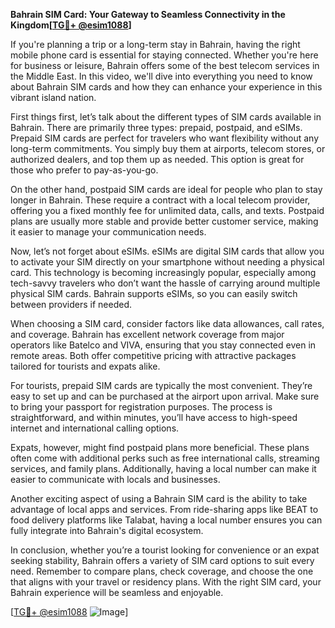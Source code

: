 **Bahrain SIM Card: Your Gateway to Seamless Connectivity in the Kingdom[[TG💪+ @esim1088](https://t.me/s/esim1088)]**

If you're planning a trip or a long-term stay in Bahrain, having the right mobile phone card is essential for staying connected. Whether you're here for business or leisure, Bahrain offers some of the best telecom services in the Middle East. In this video, we'll dive into everything you need to know about Bahrain SIM cards and how they can enhance your experience in this vibrant island nation.

First things first, let’s talk about the different types of SIM cards available in Bahrain. There are primarily three types: prepaid, postpaid, and eSIMs. Prepaid SIM cards are perfect for travelers who want flexibility without any long-term commitments. You simply buy them at airports, telecom stores, or authorized dealers, and top them up as needed. This option is great for those who prefer to pay-as-you-go.

On the other hand, postpaid SIM cards are ideal for people who plan to stay longer in Bahrain. These require a contract with a local telecom provider, offering you a fixed monthly fee for unlimited data, calls, and texts. Postpaid plans are usually more stable and provide better customer service, making it easier to manage your communication needs.

Now, let’s not forget about eSIMs. eSIMs are digital SIM cards that allow you to activate your SIM directly on your smartphone without needing a physical card. This technology is becoming increasingly popular, especially among tech-savvy travelers who don’t want the hassle of carrying around multiple physical SIM cards. Bahrain supports eSIMs, so you can easily switch between providers if needed.

When choosing a SIM card, consider factors like data allowances, call rates, and coverage. Bahrain has excellent network coverage from major operators like Batelco and VIVA, ensuring that you stay connected even in remote areas. Both offer competitive pricing with attractive packages tailored for tourists and expats alike.

For tourists, prepaid SIM cards are typically the most convenient. They’re easy to set up and can be purchased at the airport upon arrival. Make sure to bring your passport for registration purposes. The process is straightforward, and within minutes, you’ll have access to high-speed internet and international calling options.

Expats, however, might find postpaid plans more beneficial. These plans often come with additional perks such as free international calls, streaming services, and family plans. Additionally, having a local number can make it easier to communicate with locals and businesses.

Another exciting aspect of using a Bahrain SIM card is the ability to take advantage of local apps and services. From ride-sharing apps like BEAT to food delivery platforms like Talabat, having a local number ensures you can fully integrate into Bahrain's digital ecosystem.

In conclusion, whether you’re a tourist looking for convenience or an expat seeking stability, Bahrain offers a variety of SIM card options to suit every need. Remember to compare plans, check coverage, and choose the one that aligns with your travel or residency plans. With the right SIM card, your Bahrain experience will be seamless and enjoyable.

[[TG💪+ @esim1088](https://t.me/s/esim1088) ![Image](https://i.postimg.cc/Y0z9fWf4/image.png)]